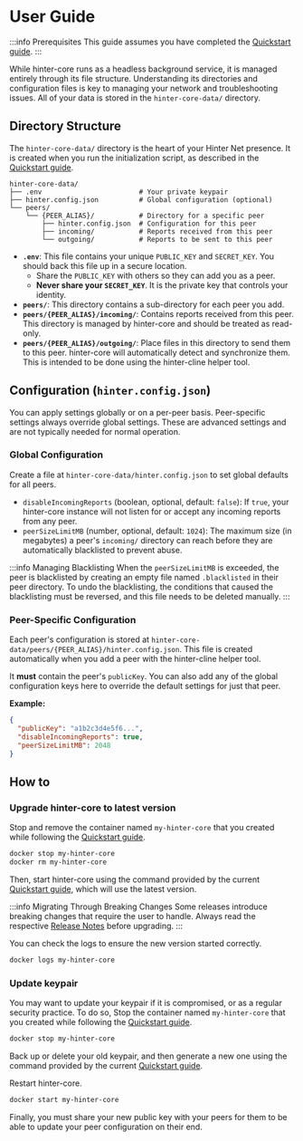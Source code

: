 # User Guide

:::info Prerequisites
This guide assumes you have completed the [Quickstart guide](../hinter-net/quickstart.md).
:::

While hinter-core runs as a headless background service, it is managed entirely through its file structure.
Understanding its directories and configuration files is key to managing your network and troubleshooting issues.
All of your data is stored in the `hinter-core-data/` directory.

## Directory Structure

The `hinter-core-data/` directory is the heart of your Hinter Net presence.
It is created when you run the initialization script, as described in the [Quickstart guide](../hinter-net/quickstart.md).

```
hinter-core-data/
├── .env                        # Your private keypair
├── hinter.config.json          # Global configuration (optional)
└── peers/
    └── {PEER_ALIAS}/           # Directory for a specific peer
        ├── hinter.config.json  # Configuration for this peer
        ├── incoming/           # Reports received from this peer
        └── outgoing/           # Reports to be sent to this peer
```

- **`.env`**: This file contains your unique `PUBLIC_KEY` and `SECRET_KEY`. You should back this file up in a secure location.
  - Share the `PUBLIC_KEY` with others so they can add you as a peer.
  - **Never share your `SECRET_KEY`**.
    It is the private key that controls your identity.
- **`peers/`**: This directory contains a sub-directory for each peer you add.
- **`peers/{PEER_ALIAS}/incoming/`**: Contains reports received from this peer.
  This directory is managed by hinter-core and should be treated as read-only.
- **`peers/{PEER_ALIAS}/outgoing/`**: Place files in this directory to send them to this peer.
  hinter-core will automatically detect and synchronize them.
  This is intended to be done using the hinter-cline helper tool.

## Configuration (`hinter.config.json`)

You can apply settings globally or on a per-peer basis.
Peer-specific settings always override global settings.
These are advanced settings and are not typically needed for normal operation.

### Global Configuration

Create a file at `hinter-core-data/hinter.config.json` to set global defaults for all peers.

- `disableIncomingReports` (boolean, optional, default: `false`): If `true`, your hinter-core instance will not listen for or accept any incoming reports from any peer.
- `peerSizeLimitMB` (number, optional, default: `1024`): The maximum size (in megabytes) a peer's `incoming/` directory can reach before they are automatically blacklisted to prevent abuse.

:::info Managing Blacklisting
When the `peerSizeLimitMB` is exceeded, the peer is blacklisted by creating an empty file named `.blacklisted` in their peer directory.
To undo the blacklisting, the conditions that caused the blacklisting must be reversed, and this file needs to be deleted manually.
:::

### Peer-Specific Configuration

Each peer's configuration is stored at `hinter-core-data/peers/{PEER_ALIAS}/hinter.config.json`.
This file is created automatically when you add a peer with the hinter-cline helper tool.

It **must** contain the peer's `publicKey`.
You can also add any of the global configuration keys here to override the default settings for just that peer.

**Example:**

```json
{
  "publicKey": "a1b2c3d4e5f6...",
  "disableIncomingReports": true,
  "peerSizeLimitMB": 2048
}
```

## How to

### Upgrade hinter-core to latest version

Stop and remove the container named `my-hinter-core` that you created while following the [Quickstart guide](../hinter-net/quickstart.md).

```sh
docker stop my-hinter-core
docker rm my-hinter-core
```

Then, start hinter-core using the command provided by the current [Quickstart guide](../hinter-net/quickstart.md), which will use the latest version.

:::info Migrating Through Breaking Changes
Some releases introduce breaking changes that require the user to handle.
Always read the respective [Release Notes](https://github.com/hinter-net/hinter-core/releases) before upgrading.
:::

You can check the logs to ensure the new version started correctly.

```sh
docker logs my-hinter-core
```

### Update keypair

You may want to update your keypair if it is compromised, or as a regular security practice.
To do so, Stop the container named `my-hinter-core` that you created while following the [Quickstart guide](../hinter-net/quickstart.md).

```sh
docker stop my-hinter-core
```

Back up or delete your old keypair, and then generate a new one using the command provided by the current [Quickstart guide](../hinter-net/quickstart.md).

Restart hinter-core.

```sh
docker start my-hinter-core
```

Finally, you must share your new public key with your peers for them to be able to update your peer configuration on their end.
